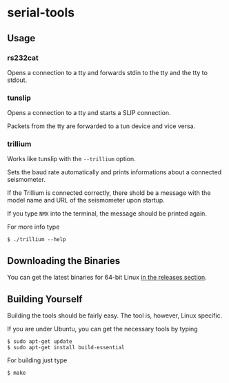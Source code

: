 # serial-tools

## Usage

### rs232cat

Opens a connection to a tty and forwards stdin to the tty and the tty to stdout.

### tunslip

Opens a connection to a tty and starts a SLIP connection.

Packets from the tty are forwarded to a tun device and vice versa.

### trillium

Works like tunslip with the `--trillium` option.

Sets the baud rate automatically and prints informations about a connected seismometer.

If the Trillium is connected correctly, there shold be a message with the model name and URL of the seismometer upon startup.

If you type `NMX` into the terminal, the message should be printed again.

For more info type

```text
$ ./trillium --help
```

## Downloading the Binaries

You can get the latest binaries for 64-bit Linux [in the releases section](https://github.com/KUM-Kiel/serial-tools/releases/latest).

## Building Yourself

Building the tools should be fairly easy.
The tool is, however, Linux specific.

If you are under Ubuntu, you can get the necessary tools by typing

```text
$ sudo apt-get update
$ sudo apt-get install build-essential
```

For building just type

```text
$ make
```
